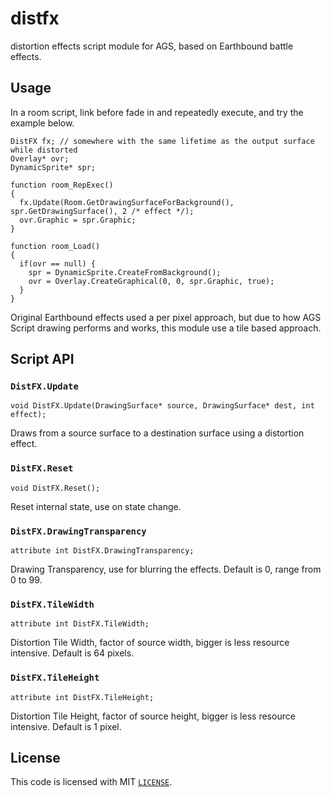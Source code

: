 # distfx
distortion effects script module for AGS, based on Earthbound battle effects.

## Usage

In a room script, link before fade in and repeatedly execute, and try the example below.

```AGS Script
DistFX fx; // somewhere with the same lifetime as the output surface while distorted
Overlay* ovr;
DynamicSprite* spr;

function room_RepExec()
{
  fx.Update(Room.GetDrawingSurfaceForBackground(), spr.GetDrawingSurface(), 2 /* effect */);
  ovr.Graphic = spr.Graphic;
}

function room_Load()
{
  if(ovr == null) {
    spr = DynamicSprite.CreateFromBackground();
    ovr = Overlay.CreateGraphical(0, 0, spr.Graphic, true);
  }
}
```

Original Earthbound effects used a per pixel approach, but due to how AGS Script drawing performs and works, this module use a tile based approach.

## Script API

### `DistFX.Update`

```AGS Script
void DistFX.Update(DrawingSurface* source, DrawingSurface* dest, int effect);
```

Draws from a source surface to a destination surface using a distortion effect.
  

### `DistFX.Reset`

```AGS Script
void DistFX.Reset();
```

Reset internal state, use on state change.


### `DistFX.DrawingTransparency`

```AGS Script
attribute int DistFX.DrawingTransparency;
```

Drawing Transparency, use for blurring the effects. Default is 0, range from 0 to 99.


### `DistFX.TileWidth`
  
```AGS Script
attribute int DistFX.TileWidth;
```

Distortion Tile Width, factor of source width, bigger is less resource intensive. Default is 64 pixels.


### `DistFX.TileHeight`

```AGS Script
attribute int DistFX.TileHeight;
```

Distortion Tile Height, factor of source height, bigger is less resource intensive. Default is 1 pixel.


## License

This code is licensed with MIT [`LICENSE`](LICENSE).

